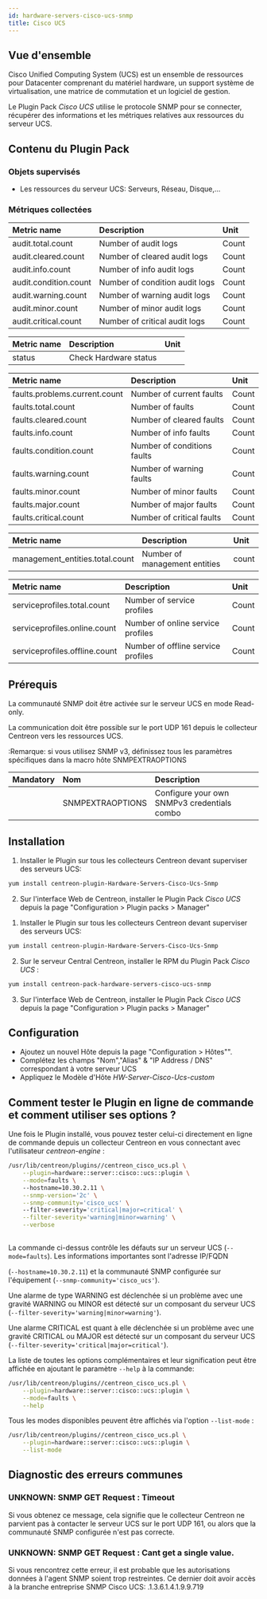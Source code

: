 ```yaml
---
id: hardware-servers-cisco-ucs-snmp
title: Cisco UCS
---
```


## Vue d'ensemble

Cisco Unified Computing System (UCS) est un ensemble de ressources pour Datacenter comprenant du matériel hardware, un support système de virtualisation, une matrice de commutation et un logiciel de gestion.

Le Plugin Pack *Cisco UCS* utilise le protocole SNMP pour se connecter, récupérer des informations et les métriques relatives aux ressources du serveur UCS.

## Contenu du Plugin Pack

### Objets supervisés

* Les ressources du serveur UCS: Serveurs, Réseau, Disque,...

### Métriques collectées

<!--DOCUSAURUS_CODE_TABS-->

<!--Audit-Logs-->

| Metric name                  | Description                                | Unit |
| :--------------------------- | :----------------------------------------- | :--- |
| audit.total.count            | Number of audit logs                       | Count|
| audit.cleared.count          | Number of cleared audit logs               | Count|                          
| audit.info.count             | Number of info audit logs                  | Count|                      
| audit.condition.count        | Number of condition audit logs             | Count|                             
| audit.warning.count          | Number of warning audit logs               | Count|                            
| audit.minor.count            | Number of minor audit logs                 | Count|                          
| audit.critical.count         | Number of critical audit logs              | Count|                             

<!--Equipment-->

| Metric name | Description                                | Unit |
| :---------- | :----------------------------------------- | :--- |
| status      | Check Hardware status                      |      |

<!--Faults-->

| Metric name                   | Description                                | Unit |
| :---------------------------- | :----------------------------------------- | :--- |
| faults.problems.current.count | Number of current faults                   |Count |
| faults.total.count            | Number of faults                           |Count |
| faults.cleared.count          | Number of cleared faults                   |Count |
| faults.info.count             | Number of info faults                      |Count |
| faults.condition.count        | Number of conditions faults                |Count |
| faults.warning.count          | Number of warning faults                   |Count |
| faults.minor.count            | Number of minor faults                     |Count |
| faults.major.count            | Number of major faults                     |Count |
| faults.critical.count         | Number of critical faults                  |Count |

<!--Mgmt-Entities-->

| Metric name                     | Description                                | Unit |
| :------------------------------ | :----------------------------------------- | :--- |
| management_entities.total.count | Number of management entities              |count |

<!--Service-Profile-->

| Metric name                   | Description                                | Unit |
| :---------------------------- | :----------------------------------------- | :--- |
| serviceprofiles.total.count   | Number of service profiles                 |Count |
| serviceprofiles.online.count  | Number of online service profiles          |Count |
| serviceprofiles.offline.count | Number of offline service profiles         |Count |


<!--END_DOCUSAURUS_CODE_TABS-->

## Prérequis

La communauté SNMP doit être activée sur le serveur UCS en mode Read-only.

La communication doit être possible sur le port UDP 161 depuis le collecteur Centreon vers les ressources UCS.

  :Remarque: si vous utilisez SNMP v3, définissez tous les paramètres spécifiques dans la macro hôte SNMPEXTRAOPTIONS

| Mandatory   | Nom              | Description                                    |
| :---------- | :--------------- | :--------------------------------------------- |
|             | SNMPEXTRAOPTIONS | Configure your own SNMPv3 credentials combo    |

## Installation

<!--DOCUSAURUS_CODE_TABS-->

<!--Online IMP Licence & IT-100 Editions-->

1. Installer le Plugin sur tous les collecteurs Centreon devant superviser des serveurs UCS:

```bash
yum install centreon-plugin-Hardware-Servers-Cisco-Ucs-Snmp
```

2. Sur l'interface Web de Centreon, installer le Plugin Pack *Cisco UCS* depuis la page "Configuration > Plugin packs > Manager"

<!--Offline IMP License-->

1. Installer le Plugin sur tous les collecteurs Centreon devant superviser des serveurs UCS:

```bash
yum install centreon-plugin-Hardware-Servers-Cisco-Ucs-Snmp
```

2. Sur le serveur Central Centreon, installer le RPM du Plugin Pack *Cisco UCS* :

 ```bash
yum install centreon-pack-hardware-servers-cisco-ucs-snmp
```

3. Sur l'interface Web de Centreon, installer le Plugin Pack *Cisco UCS* depuis la page "Configuration > Plugin packs > Manager"

<!--END_DOCUSAURUS_CODE_TABS-->

## Configuration

* Ajoutez un nouvel Hôte depuis la page "Configuration > Hôtes"".
* Complétez les champs "Nom","Alias" & "IP Address / DNS" correspondant à votre serveur UCS
* Appliquez le Modèle d'Hôte *HW-Server-Cisco-Ucs-custom*

## Comment tester le Plugin en ligne de commande et comment utiliser ses options ?

Une fois le Plugin installé, vous pouvez tester celui-ci directement en ligne
de commande depuis un collecteur Centreon en vous connectant avec l'utilisateur
*centreon-engine* :

```bash
/usr/lib/centreon/plugins//centreon_cisco_ucs.pl \
    --plugin=hardware::server::cisco::ucs::plugin \
    --mode=faults \ 
    --hostname=10.30.2.11 \
    --snmp-version='2c' \
    --snmp-community='cisco_ucs' \ 
    --filter-severity='critical|major=critical' \
    --filter-severity='warning|minor=warning' \
    --verbose
               
```

La commande ci-dessus contrôle les défauts sur un serveur UCS (``` --mode=faults ```). Les informations importantes sont l'adresse IP/FQDN 

(``` --hostname=10.30.2.11 ```) et la communauté SNMP configurée sur l'équipement (``` --snmp-community='cisco_ucs' ```).

Une alarme de type WARNING est déclenchée si un problème avec une gravité WARNING ou MINOR est détecté sur un composant du serveur UCS (``` --filter-severity='warning|minor=warning' ```).

Une alarme CRITICAL est quant à elle déclenchée si un problème avec une gravité CRITICAL ou MAJOR est détecté sur un composant du serveur UCS (``` --filter-severity='critical|major=critical' ```).

La liste de toutes les options complémentaires et leur signification peut être affichée en ajoutant le paramètre ``` --help ``` à la commande:

```bash
/usr/lib/centreon/plugins//centreon_cisco_ucs.pl \
    --plugin=hardware::server::cisco::ucs::plugin \
    --mode=faults \
    --help
```

Tous les modes disponibles peuvent être affichés via l'option ``` --list-mode ``` :

```bash
/usr/lib/centreon/plugins//centreon_cisco_ucs.pl \
    --plugin=hardware::server::cisco::ucs::plugin \
    --list-mode
```

## Diagnostic des erreurs communes

### UNKNOWN: SNMP GET Request : Timeout

Si vous obtenez ce message, cela signifie que le collecteur Centreon ne parvient pas à contacter le serveur UCS sur le port UDP 161, ou alors que la communauté SNMP configurée n'est pas correcte.

### UNKNOWN: SNMP GET Request : Cant get a single value.

Si vous rencontrez cette erreur, il est probable que les autorisations données à l'agent SNMP soient trop restreintes. Ce dernier doit avoir accès à la branche entreprise SNMP Cisco UCS: .1.3.6.1.4.1.9.9.719
